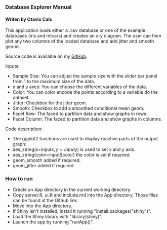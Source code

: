 ### Database Explorer Manual
#### Writen by Otavio Cals

This application loads either a .csv database or one of the example databases (iris and mtcars) and creates an x-y diagram.
The user can then plot any two columns of the loaded database and add jitter and smooth geoms.

Source code is available on my [GitHub](https://github.com/otaviocals/dev_dat_prod).


Inputs:
* Sample Size: You can adjust the sample size with the slider bar panel from 1 to the maximum size of the data.      
* x and y axes: You can choose the different variables of the data.     
* Color: You can color encode the points according to a variable do the dataset.      
* Jitter: Checkbox for the jitter geom.    
* Smooth: Checkbox to add a smoothed conditional mean geom.      
* Facet Row: The faced to partition data and show graphs in rows.     
* Facet Column: The faced to partition data and show graphs in columns.      

Code description:
* The ggplot2 functions are used to display reactive parts of the output graph:
* aes_string(x=input$x, y=input$y) is used to set x and y axis.
* aes_string(color=input$color) the color is set if required.
* geom_smooth added if required.
* geom_jitter added if required.

### How to run
* Create an App directory in the current working directory.
* Copy server.R, ui.R and include.md into the App directory. Those files can be found at the Github link.
* Move into the App directory.
* If Shiny isn't installed, install it running "install.packages("shiny")".
* Load the Shiny library with "library(shiny)".
* Launch the app by running "runApp()".
